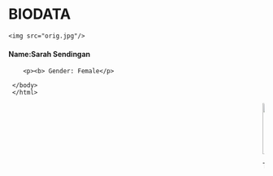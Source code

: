 BIODATA
=======

<html>
	<head>
	
	<img src="orig.jpg"/>
	
<h4>Name:Sarah Sendingan </h4></head>
	<body>

	 	<p><b> Gender: Female</p> 
	 
	 </body>
	 </html>
	 
 <marquee behavior="scroll" direction="left">
<img src="pix/smile.gif" width="100" height="100" alt="smile" />
<p>Thank you <a href="/html/codes/scrolling_images.cfm">very much</a>.</p>
</marquee>
	 





